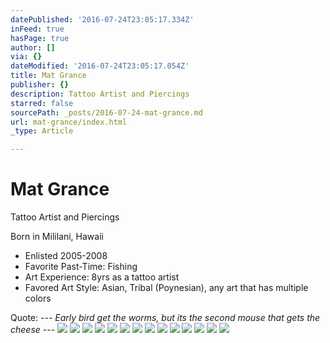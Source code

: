 ```yaml
---
datePublished: '2016-07-24T23:05:17.334Z'
inFeed: true
hasPage: true
author: []
via: {}
dateModified: '2016-07-24T23:05:17.054Z'
title: Mat Grance
publisher: {}
description: Tattoo Artist and Piercings
starred: false
sourcePath: _posts/2016-07-24-mat-grance.md
url: mat-grance/index.html
_type: Article

---
```

# Mat Grance

Tattoo Artist and Piercings

Born in Mililani, Hawaii

* Enlisted 2005-2008
* Favorite Past-Time: Fishing
* Art Experience: 8yrs as a tattoo artist
* Favored Art Style: Asian, Tribal (Poynesian), any art that has multiple colors

Quote: _--- Early bird get the worms, but its the second mouse that gets the cheese ---_
![](https://the-grid-user-content.s3-us-west-2.amazonaws.com/71ce51cc-1eef-4eb5-8dcd-57ff9537bba3.jpg)
![](https://imgflo.herokuapp.com/graph/vahj1ThiexotieMo/f7260c76e91cb67efda5451b7eb3e29b/croprotate.jpg?cropheight=1536&cropwidth=2048&degrees=-90&input=https%3A%2F%2Fthe-grid-user-content.s3-us-west-2.amazonaws.com%2F725493d2-f3c3-4bc4-86d6-e7db539302d9.jpg&x=0&y=0)
![](https://the-grid-user-content.s3-us-west-2.amazonaws.com/074655f4-56cb-4adc-aab7-60f14748da6e.png)
![](https://the-grid-user-content.s3-us-west-2.amazonaws.com/5e5e28ed-f3ce-45cc-b91f-b148f259398f.jpg)
![](https://the-grid-user-content.s3-us-west-2.amazonaws.com/377ac83b-0ae3-428d-9823-459082d18dee.jpg)
![](https://the-grid-user-content.s3-us-west-2.amazonaws.com/523a8eee-5640-460f-927b-b43f94b815c0.jpg)
![](https://imgflo.herokuapp.com/graph/vahj1ThiexotieMo/4b559f95c9318eb258eaa8b372e731e2/croprotate.jpg?cropheight=3264&cropwidth=1836&degrees=-90&input=https%3A%2F%2Fthe-grid-user-content.s3-us-west-2.amazonaws.com%2F3b50961b-ee19-442f-b9a3-4716e901740b.jpg&x=0&y=0)
![](https://the-grid-user-content.s3-us-west-2.amazonaws.com/16d3552e-d488-48a1-a654-76250421ebd0.jpg)
![](https://the-grid-user-content.s3-us-west-2.amazonaws.com/f5c301c5-28f1-4bcb-ba8f-592eca256c16.jpg)
![](https://imgflo.herokuapp.com/graph/vahj1ThiexotieMo/86dae9fa8b89ec8abb8936d795a2c51f/croprotate.jpg?cropheight=3264&cropwidth=1836&degrees=-90&input=https%3A%2F%2Fthe-grid-user-content.s3-us-west-2.amazonaws.com%2Fa39745cc-1479-455e-b257-bd60aa413586.jpg&x=0&y=0)
![](https://imgflo.herokuapp.com/graph/vahj1ThiexotieMo/3d1d00b1db97bf9cc0afa6720e1d036f/croprotate.jpg?cropheight=3264&cropwidth=1836&degrees=-90&input=https%3A%2F%2Fthe-grid-user-content.s3-us-west-2.amazonaws.com%2F49b7c030-e69f-45c0-baa8-2f6583838c19.jpg&x=0&y=0)
![](https://imgflo.herokuapp.com/graph/vahj1ThiexotieMo/b2c73de70212f00ecbe2b5dd3d89158d/croprotate.jpg?cropheight=2602&cropwidth=1311&degrees=0&input=https%3A%2F%2Fthe-grid-user-content.s3-us-west-2.amazonaws.com%2F7b2bf6da-349d-44ec-a892-b0c784b6b4b1.jpg&x=0&y=0)
![](https://imgflo.herokuapp.com/graph/vahj1ThiexotieMo/a87d6f6023dc695dd357181ddb891818/croprotate.jpg?cropheight=2345&cropwidth=863&degrees=0&input=https%3A%2F%2Fthe-grid-user-content.s3-us-west-2.amazonaws.com%2Faf4cf439-eae2-46ad-896c-ad44aebaabdc.jpg&x=0&y=0)
![](https://imgflo.herokuapp.com/graph/vahj1ThiexotieMo/b1f20b972c1b2fd58fc81a27f8991ea2/croprotate.jpg?cropheight=3264&cropwidth=1836&degrees=-90&input=https%3A%2F%2Fthe-grid-user-content.s3-us-west-2.amazonaws.com%2Fab12c826-ae7c-4480-beea-a774d10151f0.jpg&x=0&y=0)